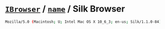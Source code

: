 # [`IBrowser`](/api/ua-parser-js/get-browser.md) / [`name`](../name.md) / Silk Browser

```sh
Mozilla/5.0 (Macintosh; U; Intel Mac OS X 10_6_3; en-us; Silk/1.1.0-84)
```
